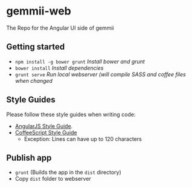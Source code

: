 # gemmii-web
The Repo for the Angular UI side of gemmii

## Getting started
* `npm install -g bower grunt` *Install bower and grunt*
* `bower install` *Install dependencies*
* `grunt serve` *Run local webserver (will compile SASS and coffee files when changed*

## Style Guides

Please follow these style guides when writing code:

* [AngularJS Style Guide](https://github.com/mgechev/angularjs-style-guide).
* [CoffeeScript Style Guide](https://github.com/polarmobile/coffeescript-style-guide)
  * Exception: Lines can have up to 120 characters

## Publish app
* `grunt` (Builds the app in the `dist` directory)
* Copy `dist` folder to webserver
